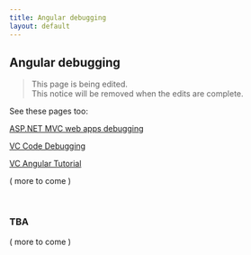 ```yaml
---
title: Angular debugging
layout: default
---
```


## Angular debugging

> This page is being edited.  
> This notice will be removed when the edits are complete.

See these pages too:

[ASP.NET MVC web apps debugging](https://petermcintyre.com/bti420/notes/feb03-feb06/)

[VC Code Debugging](https://code.visualstudio.com/docs/editor/debugging)

[VC Angular Tutorial](https://code.visualstudio.com/docs/nodejs/angular-tutorial)

( more to come )

<br>

### TBA

( more to come )

<br>
